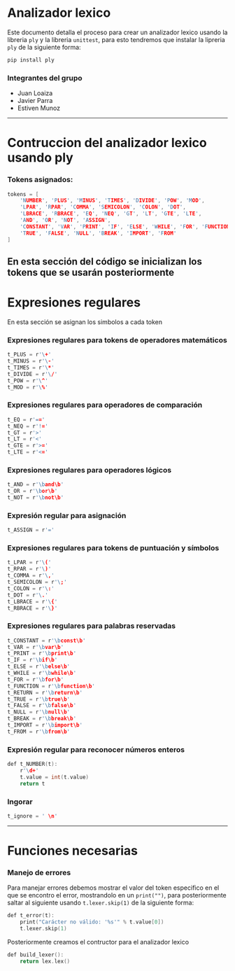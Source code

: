 # Analizador lexico
Este documento detalla el proceso para crear un analizador lexico usando la libreria `ply` y la libreria `unittest`, para esto tendremos que instalar la lipreria `ply` de la siguiente forma:
```c
pip install ply
```
### Integrantes del grupo
- Juan Loaiza
- Javier Parra
- Estiven Munoz
---
# Contruccion del analizador lexico usando ply
### Tokens asignados:
```c
tokens = [
    'NUMBER', 'PLUS', 'MINUS', 'TIMES', 'DIVIDE', 'POW', 'MOD',
    'LPAR', 'RPAR', 'COMMA', 'SEMICOLON', 'COLON', 'DOT',
    'LBRACE', 'RBRACE', 'EQ', 'NEQ', 'GT', 'LT', 'GTE', 'LTE',
    'AND', 'OR', 'NOT', 'ASSIGN',
    'CONSTANT', 'VAR', 'PRINT', 'IF', 'ELSE', 'WHILE', 'FOR', 'FUNCTION', 'RETURN',
    'TRUE', 'FALSE', 'NULL', 'BREAK', 'IMPORT', 'FROM'
]
```
En esta sección del código se inicializan los tokens que se usarán posteriormente
---
# Expresiones regulares
En esta sección se asignan los simbolos a cada token
### Expresiones regulares para tokens de operadores matemáticos
```c
t_PLUS = r'\+'
t_MINUS = r'\-'
t_TIMES = r'\*'
t_DIVIDE = r'\/'
t_POW = r'\^'
t_MOD = r'\%'
```
### Expresiones regulares para operadores de comparación
```c
t_EQ = r'=='
t_NEQ = r'!='
t_GT = r'>'
t_LT = r'<'
t_GTE = r'>='
t_LTE = r'<='
```
### Expresiones regulares para operadores lógicos
```c
t_AND = r'\band\b'
t_OR = r'\bor\b'
t_NOT = r'\bnot\b'
```
### Expresión regular para asignación
```c
t_ASSIGN = r'='
```
### Expresiones regulares para tokens de puntuación y símbolos
```c
t_LPAR = r'\('
t_RPAR = r'\)'
t_COMMA = r'\,'
t_SEMICOLON = r'\;'
t_COLON = r'\:'
t_DOT = r'\.'
t_LBRACE = r'\{'
t_RBRACE = r'\}'
```
### Expresiones regulares para palabras reservadas
```c
t_CONSTANT = r'\bconst\b'
t_VAR = r'\bvar\b'
t_PRINT = r'\bprint\b'
t_IF = r'\bif\b'
t_ELSE = r'\belse\b'
t_WHILE = r'\bwhile\b'
t_FOR = r'\bfor\b'
t_FUNCTION = r'\bfunction\b'
t_RETURN = r'\breturn\b'
t_TRUE = r'\btrue\b'
t_FALSE = r'\bfalse\b'
t_NULL = r'\bnull\b'
t_BREAK = r'\bbreak\b'
t_IMPORT = r'\bimport\b'
t_FROM = r'\bfrom\b'
```
### Expresión regular para reconocer números enteros
```c
def t_NUMBER(t):
    r'\d+'
    t.value = int(t.value)
    return t
```
### Ingorar
```c
t_ignore = ' \n'
```
---
# Funciones necesarias
### Manejo de errores
Para manejar errores debemos mostrar el valor del token especifico en el que se encontro el error, mostrandolo en un `print("")`, para posteriormente saltar al siguiente usando `t.lexer.skip(1)` de la siguiente forma:
```c
def t_error(t):
    print("Carácter no válido: '%s'" % t.value[0])
    t.lexer.skip(1)
```
Posteriormente creamos el contructor para el analizador lexico
```c
def build_lexer():
    return lex.lex()
```
